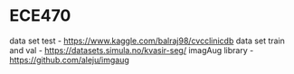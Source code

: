 # ECE470


data set test -  https://www.kaggle.com/balraj98/cvcclinicdb
data set train and val - https://datasets.simula.no/kvasir-seg/ 
imagAug library - https://github.com/aleju/imgaug